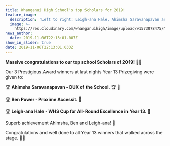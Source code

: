 ```yaml
---
title: Whanganui High School's top Scholars for 2019!
feature_image:
  description: 'Left to right: Leigh-ana Hale, Ahimsha Saravanapavan and Ben Power.'
  image: >-
    https://res.cloudinary.com/whanganuihigh/image/upload/v1573078475/News/All_3.Leighand_Hale.Ahimsha_Ben_Power.jpg
news_author:
  date: 2019-11-06T22:13:01.007Z
show_in_slider: true
date: 2019-11-06T22:13:01.033Z
---
```

**Massive congratulations to our top school Scholars of 2019!** 🎉🎉



Our 3 Prestigious Award winners at last nights Year 13 Prizegiving were given to:



🏆 **Ahimsha Saravanapavan - DUX of the School.** 🏆 👏

🏆 **Ben Power - Proxime Accessit.** 👏



🏆 **Leigh-ana Hale - WHS Cup for All-Round Excellence in Year 13.** 👏



Superb achievement Ahimsha, Ben and Leigh-ana! 🥳



Congratulations and well done to all Year 13 winners that walked across the stage. 👏🤩
